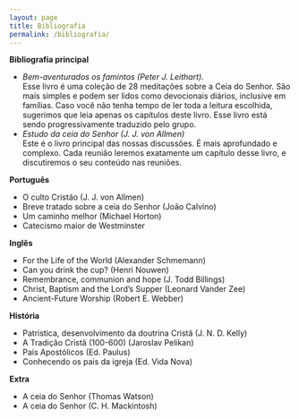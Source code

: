 ```yaml
---
layout: page
title: Bibliografia
permalink: /bibliografia/
---
```


**Bibliografia principal**

* *Bem-aventurados os famintos (Peter J. Leithart).*    
Esse livro é uma coleção de 28 meditações sobre a Ceia do
Senhor. 
São mais simples e podem 
ser lidos como devocionais diários, inclusive
em famílias. Caso você não tenha tempo de ler toda a
leitura escolhida, sugerimos que leia apenas os capítulos
deste livro.
Esse livro está sendo progressivamente traduzido pelo
grupo.
* *Estudo da ceia do Senhor (J. J. von Allmen)*  
Este é o livro principal das nossas discussões. É mais
aprofundado e complexo. Cada reunião leremos exatamente um
capítulo desse livro, e discutiremos o seu conteúdo nas
reuniões.

**Português**

* O culto Cristão (J. J. von Allmen)
* Breve tratado sobre a ceia do Senhor (João Calvino)
* Um caminho melhor (Michael Horton)
* Catecismo maior de Westminster

**Inglês**

* For the Life of the World (Alexander Schmemann) 
* Can you drink the cup? (Henri Nouwen)
* Remembrance, communion and hope (J. Todd Billings)
* Christ, Baptism and the Lord’s Supper (Leonard Vander Zee)
* Ancient-Future Worship (Robert E. Webber)


**História**


* Patristica, desenvolvimento da doutrina Cristã (J. N. D. Kelly)
* A Tradição Cristã (100-600) (Jaroslav Pelikan)
* Pais Apostólicos (Ed. Paulus)
* Conhecendo os pais da igreja (Ed. Vida Nova)


**Extra**

* A ceia do Senhor (Thomas Watson)
* A ceia do Senhor (C. H. Mackintosh)

